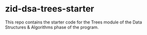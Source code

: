 # zid-dsa-trees-starter

This repo contains the starter code for the Trees module of the Data Structures & Algorithms phase of the program.
